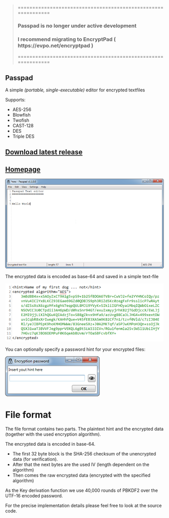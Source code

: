 

> =============================================================
> 
> <h3>Passpad is no longer under active development</h1>
> <h3>I recommend migrating to EncryptPad ( https://evpo.net/encryptpad )</h1>
> 
> =============================================================


Passpad
-------

A simple *(portable, single-executable)* editor for encrypted textfiles

Supports:

 - AES-256
 - Blowfish
 - Twofish
 - CAST-128
 - DES
 - Triple DES

## [Download latest release](https://github.com/Mikescher/Passpad/releases)  
## [Homepage](http://www.mikescher.de/programs/view/Passpad)  

![MainWindow](https://raw.githubusercontent.com/Mikescher/Passpad/master/README-DATA/main.png)

The encrypted data is encoded as base-64 and saved in a simple text-file

![MainWindow](https://raw.githubusercontent.com/Mikescher/Passpad/master/README-DATA/fileformat.png)

You can optionally specify a password hint for your encrypted files:

![MainWindow](https://raw.githubusercontent.com/Mikescher/Passpad/master/README-DATA/hint.png)

# File format

The file format contains two parts. The plaintext hint and the encrypted data (together with the used encryption algorithm).

The encrypted data is encoded in base-64. 

 - The first 32 byte block is the SHA-256 checksum of the unencrypted data (for verification).
 - After that the next bytes are the used IV (length dependent on the algorithm)
 - Then comes the raw encrypted data (encrypted with the specified algorithm)

As the Key derivation function we use 40,000 rounds of PBKDF2 over the UTF-16 encoded password.

For the precise implementation details please feel free to look at the source code.
